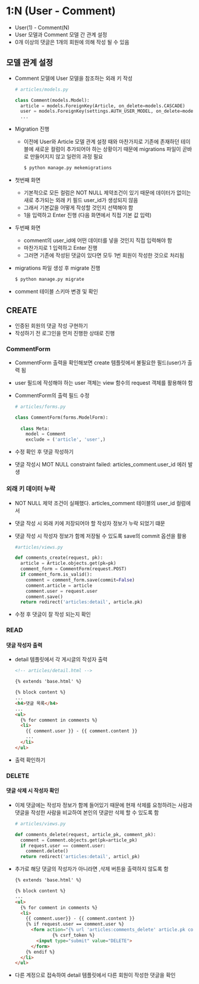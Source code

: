 # 1:N (User - Comment)

- User(1) - Comment(N)
- User 모델과 Comment 모델 간 관계 설정
- 0개 이상의 댓글은 1개의 회원에 의해 작성 될 수 있음



## 모델 관계 설정

- Comment 모델에 User 모델을 참조하는 외래 키 작성

  ```python
  # articles/models.py
  
  class Comment(models.Model):
    article = models.ForeignKey(Article, on_delete=models.CASCADE)
    user = models.ForeignKey(settings.AUTH_USER_MODEL, on_delete=models.CASCADE)
    ...
  ```

- Migration 진행

  - 이전에 User와 Article 모델 관계 설정 때와 마찬가지로 기존에 존재하던 테이블에 새로운 컬럼이 추가되어야 하는 상황이기 때문에 migrations 파일이 곧바로 만들어지지 않고 일련의 과정 필요

    ```bash
    $ python manage.py mekemigrations
    ```

- 첫번째 화면

  - 기본적으로 모든 컬럼은 NOT NULL 제약조건이 있기 때문에 데이터가 없이는 새로 추가되는 외래 키 필드 user_id가 생성되지 않음
  - 그래서 기본값을 어떻게 작성할 것인지 선택해야 함
  - 1을 입력하고 Enter 진행 (다음 화면에서 직접 기본 값 입력)

- 두번째 화면

  - comment의 user_id에 어떤 데이터를 넣을 것인지 직접 입력해야 함
  - 마찬가지로 1 입력하고 Enter 진행
  - 그러면 기존에 작성된 댓글이 있다면 모두 1번 회원이 작성한 것으로 처리됨

- migrations 파일 생성 후 migrate 진행

  ```bash
  $ python manage.py migrate
  ```

- comment 테이블 스키마 변경 및 확인



## CREATE

- 인증된 회원의 댓글 작성 구현하기
- 작성하기 전 로그인을 먼저 진행한 상태로 진행



### CommentForm

- CommentForm 출력을 확인해보면 create 템플릿에서 불필요한 필드(user)가 출력 됨

- user 필드에 작성해야 하는 user 객체는 view 함수의 request 객체를 활용해야 함

- CommentForm의 출력 필드 수정

  ```python
  # articles/forms.py
  
  class CommentForm(forms.ModelForm):
    
    class Meta:
      model = Comment
      exclude = ('article', 'user',)
  ```

- 수정 확인 후 댓글 작성하기

- 댓글 작성시 MOT NULL constraint failed: articles_comment.user_id 에러 발생



### 외래 키 데이터 누락

- NOT NULL 제약 조건이 실패했다. articles_comment 테이블의 user_id 컬럼에서

- 댓글 작성 시 외래 키에 저장되어야 할 작성자 정보가 누락 되었기 떄문

- 댓글 작성 시 작성자 정보가 함께 저장될 수 있도록 save의 commit 옵션을 활용

  ```python
  #articles/views.py
  
  def comments_create(request, pk):
  	article = Article.objects.get(pk=pk)
    comment_form = CommentForm(request.POST)
    if comment_form.is_valid():
      comment = comment_form.save(commit=False)
      comment.article = article
      comment.user = request.user
      comment.save()
    return redirect('articles:detail', article.pk)
  ```

- 수정 후 댓글이 잘 작성 되는지 확인



### READ

#### 댓글 작성자 출력

- detail 템플릿에서 각 게시글의 작성자 출력

  ```html
  <!-- articles/detail.html -->
  
  {% extends 'base.html' %}
  
  {% block content %}
  ...
  <h4>댓글 목록</h4>
  ...
  <ul>
    {% for comment in comments %}
    <li>
      {{ comment.user }} - {{ comment.content }}
      ...
    </li>
  </ul>
  ```

- 출력 확인하기



### DELETE

#### 댓글 삭제 시 작성자 확인

- 이제 댓글에는 작성자 정보가 함께 들어있기 때문에 현재 삭제를 요청하려는 사람과 댓글을 작성한 사람을 비교하여 본인의 댓글만 삭제 할 수 있도록 함

  ```python
  # articles/views.py
  
  def comments_delete(request, article_pk, comment_pk):
    comment = Comment.objects.get(pk=article_pk)
    if request.user == comment.user:
      comment.delete()
    return redirect('articles:detail', articl_pk)
  ```

- 추가로 해당 댓글의 작성자가 아니라면 ,삭제 버튼을 출력하지 않도록 함

  ```html
  {% extends 'base.html' %}
  
  {% block content %}
  ...
  <ul>
    {% for comment in comments %}
    <li>
      {{ comment.user}} - {{ comment.content }}
      {% if request.user == comment.user %}
      	<form action="{% url 'articles:comments_delete' article.pk comment.pk %}" method="POST">
  				{% csrf_token %}	        
          <input type="submit" value="DELETE">
      	</form>
      {% endif %}
    </li>
  </ul>
  ```

- 다른 계정으로 접속하여 detail 템플릿에서 다른 회원이 작성한 댓글을 확인



